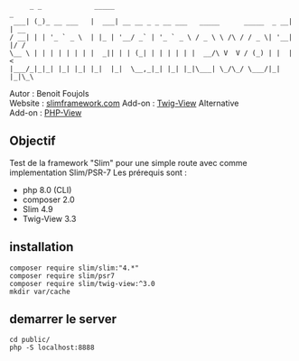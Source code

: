 ```
     _ _             _____                                            _    
 ___| (_)_ __ ___   |  ___| __ __ _ _ __ ___   _____      _____  _ __| | __
/ __| | | '_ ` _ \  | |_ | '__/ _` | '_ ` _ \ / _ \ \ /\ / / _ \| '__| |/ /
\__ \ | | | | | | | |  _|| | | (_| | | | | | |  __/\ V  V / (_) | |  |   <
|___/_|_|_| |_| |_| |_|  |_|  \__,_|_| |_| |_|\___| \_/\_/ \___/|_|  |_|\_\
```                                                                            
Autor : Benoit Foujols \
Website : [slimframework.com](https://www.slimframework.com/)
Add-on : [Twig-View](https://github.com/slimphp/Twig-View)
Alternative \
Add-on : [PHP-View](https://github.com/slimphp/PHP-View)

## Objectif 
Test de la framework "Slim" pour une simple route avec comme implementation Slim/PSR-7
Les prérequis sont :
- php 8.0 (CLI)
- composer 2.0
- Slim 4.9
- Twig-View 3.3

## installation
```
composer require slim/slim:"4.*"
composer require slim/psr7
composer require slim/twig-view:^3.0
mkdir var/cache
```

## demarrer le server
```
cd public/
php -S localhost:8888
```
